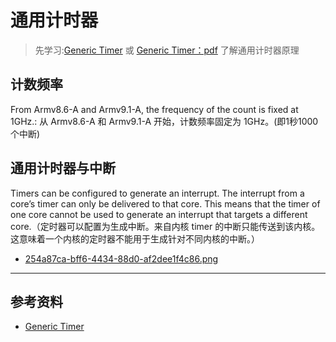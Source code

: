 # 通用计时器
> 先学习:[Generic Timer](https://developer.arm.com/documentation/102379/0104/The-processor-timers/Interrupts?lang=en) 或 [Generic Timer：pdf](../../006.REFS/learn_the_architecture_-_generic_timer_102379_0104_01_en.pdf) 了解通用计时器原理

## 计数频率
From Armv8.6-A and Armv9.1-A, the frequency of the count is fixed at 1GHz.: 从 Armv8.6-A 和 Armv9.1-A 开始，计数频率固定为 1GHz。(即1秒1000个中断)


## 通用计时器与中断
Timers can be configured to generate an interrupt. The interrupt from a core’s timer can only be delivered to that core. This means that the timer of one core cannot be used to generate an interrupt that targets a different core.（定时器可以配置为生成中断。来自内核 timer 的中断只能传送到该内核。这意味着一个内核的定时器不能用于生成针对不同内核的中断。）
+ [254a87ca-bff6-4434-88d0-af2dee1f4c86.png](../999.IMGS/254a87ca-bff6-4434-88d0-af2dee1f4c86.png)



---


## 参考资料
- [Generic Timer](https://developer.arm.com/documentation/102379/0104/The-processor-timers/Interrupts?lang=en)